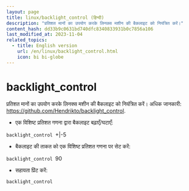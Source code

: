 ```yaml
---
layout: page
title: linux/backlight_control (हिन्दी)
description: "प्रतिशत मानों का उपयोग करके लिनक्स मशीन की बैकलाइट को नियंत्रित करें।"
content_hash: dd33b9c0631bd740dfc8340833931b0c7856a106
last_modified_at: 2023-11-04
related_topics:
  - title: English version
    url: /en/linux/backlight_control.html
    icon: bi bi-globe
---
```

# backlight_control

प्रतिशत मानों का उपयोग करके लिनक्स मशीन की बैकलाइट को नियंत्रित करें।
अधिक जानकारी: <https://github.com/Hendrikto/backlight_control>.

- एक विशिष्ट प्रतिशत गणना द्वारा बैकलाइट बढ़ाएँ/घटाएँ:

`backlight_control `<span class="tldr-var badge badge-pill bg-dark-lm bg-white-dm text-white-lm text-dark-dm font-weight-bold">+|-</span><span class="tldr-var badge badge-pill bg-dark-lm bg-white-dm text-white-lm text-dark-dm font-weight-bold">5</span>

- बैकलाइट की ताकत को एक विशिष्ट प्रतिशत गणना पर सेट करें:

`backlight_control `<span class="tldr-var badge badge-pill bg-dark-lm bg-white-dm text-white-lm text-dark-dm font-weight-bold">90</span>

- सहायता प्रिंट करें:

`backlight_control`
